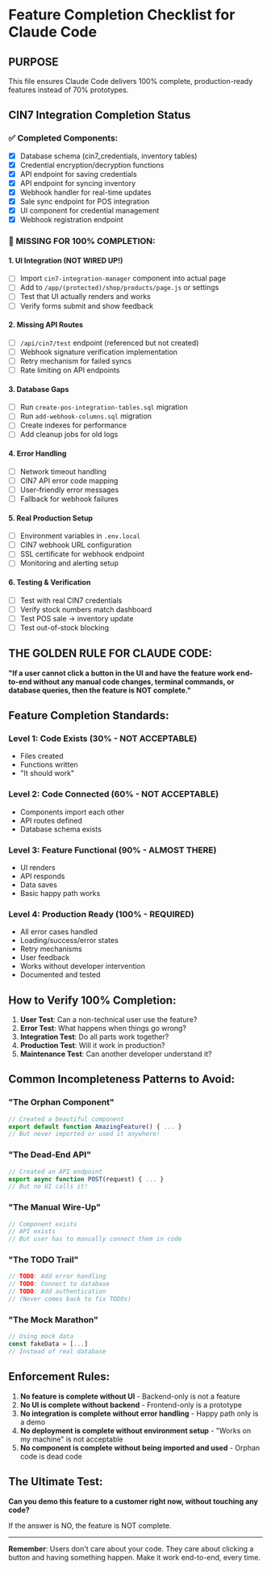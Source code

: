 # Feature Completion Checklist for Claude Code

## PURPOSE
This file ensures Claude Code delivers 100% complete, production-ready features instead of 70% prototypes.

## CIN7 Integration Completion Status

### ✅ Completed Components:
- [x] Database schema (cin7_credentials, inventory tables)
- [x] Credential encryption/decryption functions
- [x] API endpoint for saving credentials
- [x] API endpoint for syncing inventory
- [x] Webhook handler for real-time updates
- [x] Sale sync endpoint for POS integration
- [x] UI component for credential management
- [x] Webhook registration endpoint

### 🔴 MISSING FOR 100% COMPLETION:

#### 1. UI Integration (NOT WIRED UP!)
- [ ] Import `cin7-integration-manager` component into actual page
- [ ] Add to `/app/(protected)/shop/products/page.js` or settings
- [ ] Test that UI actually renders and works
- [ ] Verify forms submit and show feedback

#### 2. Missing API Routes
- [ ] `/api/cin7/test` endpoint (referenced but not created)
- [ ] Webhook signature verification implementation
- [ ] Retry mechanism for failed syncs
- [ ] Rate limiting on API endpoints

#### 3. Database Gaps
- [ ] Run `create-pos-integration-tables.sql` migration
- [ ] Run `add-webhook-columns.sql` migration
- [ ] Create indexes for performance
- [ ] Add cleanup jobs for old logs

#### 4. Error Handling
- [ ] Network timeout handling
- [ ] CIN7 API error code mapping
- [ ] User-friendly error messages
- [ ] Fallback for webhook failures

#### 5. Real Production Setup
- [ ] Environment variables in `.env.local`
- [ ] CIN7 webhook URL configuration
- [ ] SSL certificate for webhook endpoint
- [ ] Monitoring and alerting setup

#### 6. Testing & Verification
- [ ] Test with real CIN7 credentials
- [ ] Verify stock numbers match dashboard
- [ ] Test POS sale → inventory update
- [ ] Test out-of-stock blocking

## THE GOLDEN RULE FOR CLAUDE CODE:

**"If a user cannot click a button in the UI and have the feature work end-to-end without any manual code changes, terminal commands, or database queries, then the feature is NOT complete."**

## Feature Completion Standards:

### Level 1: Code Exists (30% - NOT ACCEPTABLE)
- Files created
- Functions written
- "It should work"

### Level 2: Code Connected (60% - NOT ACCEPTABLE)  
- Components import each other
- API routes defined
- Database schema exists

### Level 3: Feature Functional (90% - ALMOST THERE)
- UI renders
- API responds
- Data saves
- Basic happy path works

### Level 4: Production Ready (100% - REQUIRED)
- All error cases handled
- Loading/success/error states
- Retry mechanisms
- User feedback
- Works without developer intervention
- Documented and tested

## How to Verify 100% Completion:

1. **User Test**: Can a non-technical user use the feature?
2. **Error Test**: What happens when things go wrong?
3. **Integration Test**: Do all parts work together?
4. **Production Test**: Will it work in production?
5. **Maintenance Test**: Can another developer understand it?

## Common Incompleteness Patterns to Avoid:

### "The Orphan Component"
```jsx
// Created a beautiful component
export default function AmazingFeature() { ... }
// But never imported or used it anywhere!
```

### "The Dead-End API"
```js
// Created an API endpoint
export async function POST(request) { ... }
// But no UI calls it!
```

### "The Manual Wire-Up"
```js
// Component exists
// API exists  
// But user has to manually connect them in code
```

### "The TODO Trail"
```js
// TODO: Add error handling
// TODO: Connect to database
// TODO: Add authentication
// (Never comes back to fix TODOs)
```

### "The Mock Marathon"
```js
// Using mock data
const fakeData = [...]
// Instead of real database
```

## Enforcement Rules:

1. **No feature is complete without UI** - Backend-only is not a feature
2. **No UI is complete without backend** - Frontend-only is a prototype
3. **No integration is complete without error handling** - Happy path only is a demo
4. **No deployment is complete without environment setup** - "Works on my machine" is not acceptable
5. **No component is complete without being imported and used** - Orphan code is dead code

## The Ultimate Test:

**Can you demo this feature to a customer right now, without touching any code?**

If the answer is NO, the feature is NOT complete.

---

**Remember**: Users don't care about your code. They care about clicking a button and having something happen. Make it work end-to-end, every time.